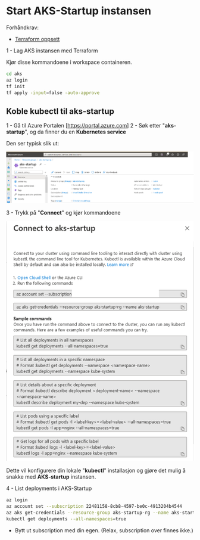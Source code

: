 # Start AKS-Startup instansen #

Forhåndkrav:

- [Terraform oppsett](..\readme.md)

1 - Lag AKS instansen med Terraform

Kjør disse kommandoene i workspace containeren.

```bash
cd aks
az login
tf init
tf apply -input=false -auto-approve
```

## Koble kubectl til aks-startup ##

1 - Gå til Azure Portalen [https://portal.azure.com]
2 - Søk etter "**aks-startup**", og da finner du en **Kubernetes service**

Den ser typisk slik ut:

![image-20211103112813312](wiki/images/image-20211103112813312.png)

3 - Trykk på "**Connect**" og kjør kommandoene

![image-20211103112915741](wiki/images/image-20211103112915741.png)

Dette vil konfigurere din lokale "**kubectl**" installasjon og gjøre det mulig å snakke med **AKS-startup** instansen.

4 - List deployments i AKS-Startup

```bash
az login
az account set --subscription 22481158-8cb8-4597-be0c-4913204b4544
az aks get-credentials --resource-group aks-startup-rg --name aks-startup
kubectl get deployments --all-namespaces=true
```

- Bytt ut subscription med din egen. (Relax, subscription over finnes ikke.)
